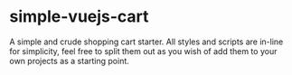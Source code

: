 # simple-vuejs-cart
A simple and crude shopping cart starter.
All styles and scripts are in-line for simplicity, feel free to split them out as you wish of add them to your own projects as a starting point.
